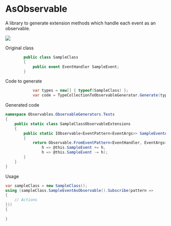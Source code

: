 # AsObservable
A library to generate extension methods which handle each event as an observable.

![](https://github.com/kyanase/AsObservable/workflows/.NET%20Core/badge.svg)

Original class
```csharp
        public class SampleClass
        {
            public event EventHandler SampleEvent;
        }
```

Code to generate
```csharp
            var types = new[] { typeof(SampleClass) };
            var code = TypeCollectionToObservableGenerator.Generate(types);
```

Generated code
```csharp
namespace Observables.ObservableGenerators.Tests
{
    public static class SampleClassObservableExtensions
    {
        public static IObservable<EventPattern<EventArgs>> SampleEventAsObservable(this SampleClass @this)
        {
            return Observable.FromEventPattern<EventHandler, EventArgs>(
                h => @this.SampleEvent += h, 
                h => @this.SampleEvent -= h);
        }
    }          
}
```

Usage
```csharp
var sampleClass = new SampleClass();
using (sampleClass.SampleEventAsObservable().Subscribe(pattern =>
{
    // Actions
}))
{
    
}
```
            
